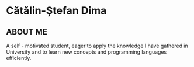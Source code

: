 <h1 style="text-color:#0066ff;">Cătălin-Ștefan Dima</h1>

<h2>ABOUT ME</h2>
A self - motivated student, eager to apply the knowledge I have gathered in
University and to learn new concepts and programming languages efficiently.
